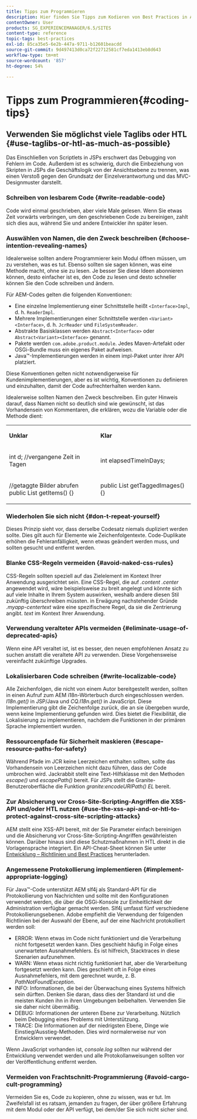 ```yaml
---
title: Tipps zum Programmieren
description: Hier finden Sie Tipps zum Kodieren von Best Practices in Adobe Experience Manager.
contentOwner: User
products: SG_EXPERIENCEMANAGER/6.5/SITES
content-type: reference
topic-tags: best-practices
exl-id: 85ca35e5-6e2b-447a-9711-b12601beacdd
source-git-commit: 9d497413d0ca72f22712581cf7eda1413eb8d643
workflow-type: tm+mt
source-wordcount: '857'
ht-degree: 54%

---
```


# Tipps zum Programmieren{#coding-tips}

## Verwenden Sie möglichst viele Taglibs oder HTL {#use-taglibs-or-htl-as-much-as-possible}

Das Einschließen von Scriptlets in JSPs erschwert das Debugging von Fehlern im Code. Außerdem ist es schwierig, durch die Einbeziehung von Skripten in JSPs die Geschäftslogik von der Ansichtsebene zu trennen, was einen Verstoß gegen den Grundsatz der Einzelverantwortung und das MVC-Designmuster darstellt.

### Schreiben von lesbarem Code {#write-readable-code}

Code wird einmal geschrieben, aber viele Male gelesen. Wenn Sie etwas Zeit vorwärts verbringen, um den geschriebenen Code zu bereinigen, zahlt sich dies aus, während Sie und andere Entwickler ihn später lesen.

### Auswählen von Namen, die den Zweck beschreiben {#choose-intention-revealing-names}

Idealerweise sollten andere Programmierer kein Modul öffnen müssen, um zu verstehen, was es tut. Ebenso sollten sie sagen können, was eine Methode macht, ohne sie zu lesen. Je besser Sie diese Ideen abonnieren können, desto einfacher ist es, den Code zu lesen und desto schneller können Sie den Code schreiben und ändern.

Für AEM-Codes gelten die folgenden Konventionen:


* Eine einzelne Implementierung einer Schnittstelle heißt `<Interface>Impl`, d. h. `ReaderImpl`.
* Mehrere Implementierungen einer Schnittstelle werden `<Variant><Interface>`, d. h. `JcrReader` und `FileSystemReader`.
* Abstrakte Basisklassen werden `Abstract<Interface>` oder `Abstract<Variant><Interface>` genannt.
* Pakete werden `com.adobe.product.module`. Jedes Maven-Artefakt oder OSGi-Bundle muss ein eigenes Paket aufweisen.
* Java™-Implementierungen werden in einem impl-Paket unter ihrer API platziert.


Diese Konventionen gelten nicht notwendigerweise für Kundenimplementierungen, aber es ist wichtig, Konventionen zu definieren und einzuhalten, damit der Code aufrechterhalten werden kann.

Idealerweise sollten Namen den Zweck beschreiben. Ein guter Hinweis darauf, dass Namen nicht so deutlich sind wie gewünscht, ist das Vorhandensein von Kommentaren, die erklären, wozu die Variable oder die Methode dient:

<table>
 <tbody>
  <tr>
   <td><p><strong>Unklar</strong></p> </td>
   <td><p><strong>Klar</strong></p> </td>
  </tr>
  <tr>
   <td><p>int d; //vergangene Zeit in Tagen</p> </td>
   <td><p>int elapsedTimeInDays;</p> </td>
  </tr>
  <tr>
   <td><p>//getaggte Bilder abrufen<br /> public List getItems() {}</p> </td>
   <td><p>public List getTaggedImages() {}</p> </td>
  </tr>
 </tbody>
</table>

### Wiederholen Sie sich nicht  {#don-t-repeat-yourself}

Dieses Prinzip sieht vor, dass derselbe Codesatz niemals dupliziert werden sollte. Dies gilt auch für Elemente wie Zeichenfolgentexte. Code-Duplikate erhöhen die Fehleranfälligkeit, wenn etwas geändert werden muss, und sollten gesucht und entfernt werden.

### Blanke CSS-Regeln vermeiden {#avoid-naked-css-rules}

CSS-Regeln sollten speziell auf das Zielelement im Kontext Ihrer Anwendung ausgerichtet sein. Eine CSS-Regel, die auf *.content .center* angewendet wird, wäre beispielsweise zu breit angelegt und könnte sich auf viele Inhalte in Ihrem System auswirken, weshalb andere diesen Stil zukünftig überschreiben müssten. in Erwägung nachstehender Gründe *.myapp-centertext* wäre eine spezifischere Regel, da sie die Zentrierung angibt. *text* im Kontext Ihrer Anwendung.

### Verwendung veralteter APIs vermeiden {#eliminate-usage-of-deprecated-apis}

Wenn eine API veraltet ist, ist es besser, den neuen empfohlenen Ansatz zu suchen anstatt die veraltete API zu verwenden. Diese Vorgehensweise vereinfacht zukünftige Upgrades.

### Lokalisierbaren Code schreiben {#write-localizable-code}

Alle Zeichenfolgen, die nicht von einem Autor bereitgestellt werden, sollten in einen Aufruf zum AEM i18n-Wörterbuch durch eingeschlossen werden. *I18n.get()* in JSP/Java und *CQ.I18n.get()* in JavaScript. Diese Implementierung gibt die Zeichenfolge zurück, die an sie übergeben wurde, wenn keine Implementierung gefunden wird. Dies bietet die Flexibilität, die Lokalisierung zu implementieren, nachdem die Funktionen in der primären Sprache implementiert wurden.

### Ressourcenpfade für Sicherheit maskieren {#escape-resource-paths-for-safety}

Während Pfade im JCR keine Leerzeichen enthalten sollten, sollte das Vorhandensein von Leerzeichen nicht dazu führen, dass der Code umbrochen wird. Jackrabbit stellt eine Text-Hilfsklasse mit den Methoden *escape()* und *escapePath()* bereit. Für JSPs stellt die Granite-Benutzeroberfläche die Funktion *granite:encodeURIPath() EL* bereit.

### Zur Absicherung vor Cross-Site-Scripting-Angriffen die XSS-API und/oder HTL nutzen {#use-the-xss-api-and-or-htl-to-protect-against-cross-site-scripting-attacks}

AEM stellt eine XSS-API bereit, mit der Sie Parameter einfach bereinigen und die Absicherung vor Cross-Site-Scripting-Angriffen gewährleisten können. Darüber hinaus sind diese Schutzmaßnahmen in HTL direkt in die Vorlagensprache integriert. Ein API-Cheat-Sheet können Sie unter [Entwicklung – Richtlinien und Best Practices](/help/sites-developing/dev-guidelines-bestpractices.md) herunterladen.

### Angemessene Protokollierung implementieren {#implement-appropriate-logging}

Für Java™-Code unterstützt AEM slf4j als Standard-API für die Protokollierung von Nachrichten und sollte mit den Konfigurationen verwendet werden, die über die OSGi-Konsole zur Einheitlichkeit der Administration verfügbar gemacht werden. Slf4j umfasst fünf verschiedene Protokollierungsebenen. Adobe empfiehlt die Verwendung der folgenden Richtlinien bei der Auswahl der Ebene, auf der eine Nachricht protokolliert werden soll:

* ERROR: Wenn etwas im Code nicht funktioniert und die Verarbeitung nicht fortgesetzt werden kann. Dies geschieht häufig in Folge eines unerwarteten Ausnahmefehlers. Es ist hilfreich, Stacktraces in diese Szenarien aufzunehmen.
* WARN: Wenn etwas nicht richtig funktioniert hat, aber die Verarbeitung fortgesetzt werden kann. Dies geschieht oft in Folge eines Ausnahmefehlers, mit dem gerechnet wurde, z. B. *PathNotFoundException*.
* INFO: Informationen, die bei der Überwachung eines Systems hilfreich sein dürften. Denken Sie daran, dass dies der Standard ist und die meisten Kunden ihn in ihren Umgebungen beibehalten. Verwenden Sie sie daher nicht übermäßig.
* DEBUG: Informationen der unteren Ebene zur Verarbeitung. Nützlich beim Debugging eines Problems mit Unterstützung.
* TRACE: Die Informationen auf der niedrigsten Ebene, Dinge wie Einstieg/Ausstieg-Methoden. Dies wird normalerweise nur von Entwicklern verwendet.

Wenn JavaScript vorhanden ist, *console.log* sollten nur während der Entwicklung verwendet werden und alle Protokollanweisungen sollten vor der Veröffentlichung entfernt werden.

### Vermeiden von Frachtschnitt-Programmierung {#avoid-cargo-cult-programming}

Vermeiden Sie es, Code zu kopieren, ohne zu wissen, was er tut. Im Zweifelsfall ist es ratsam, jemanden zu fragen, der über größere Erfahrung mit dem Modul oder der API verfügt, bei dem/der Sie sich nicht sicher sind.
